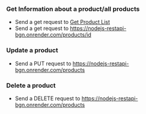 ### Get Information about a product/all products
- Send a get request to [Get Product List](https://nodejs-restapi-bgn.onrender.com/products)
- Send a get request to https://nodejs-restapi-bgn.onrender.com/products/id
### Update a product 
- Send a PUT request to https://nodejs-restapi-bgn.onrender.com/products
### Delete a product
- Send a DELETE request to https://nodejs-restapi-bgn.onrender.com/products
